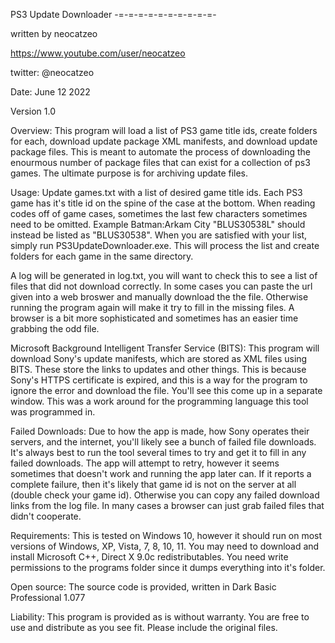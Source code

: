 PS3 Update Downloader
-=-=-=-=-=-=-=-=-=-=-

written by neocatzeo

https://www.youtube.com/user/neocatzeo

twitter: @neocatzeo

Date: June 12 2022

Version 1.0


Overview:
This program will load a list of PS3 game title ids, create folders for each, download update package XML manifests, and download update package files.  This is meant to automate the process of downloading the enourmous number of package files that can exist for a collection of ps3 games.  The ultimate purpose is for archiving update files.


Usage:
Update games.txt with a list of desired game title ids.  Each PS3 game has it's title id on the spine of the case at the bottom.  When reading codes off of game cases, sometimes the last few characters sometimes need to be omitted.  Example Batman:Arkam City "BLUS30538L" should instead be listed as "BLUS30538".  When you are satisfied with your list, simply run PS3UpdateDownloader.exe.  This will process the list and create folders for each game in the same directory.


A log will be generated in log.txt, you will want to check this to see a list of files that did not download correctly.  In some cases you can paste the url given into a web broswer and manually download the the file.  Otherwise running the program again will make it try to fill in the missing files.  A browser is a bit more sophisticated and sometimes has an easier time grabbing the odd file.


Microsoft Background Intelligent Transfer Service (BITS):
This program will download Sony's update manifests, which are stored as XML files using BITS.  These store the links to updates and other things.  This is because Sony's HTTPS certificate is expired, and this is a way for the program to ignore the error and download the file.  You'll see this come up in a separate window.  This was a work around for the programming language this tool was programmed in.


Failed Downloads:
Due to how the app is made, how Sony operates their servers, and the internet, you'll likely see a bunch of failed file downloads.  It's always best to run the tool several times to try and get it to fill in any failed downloads.  The app will attempt to retry, however it seems sometimes that doesn't work and running the app later can.  If it reports a complete failure, then it's likely that game id is not on the server at all (double check your game id).  Otherwise you can copy any failed download links from the log file.  In many cases a browser can just grab failed files that didn't cooperate.


Requirements:
This is tested on Windows 10, however it should run on most versions of Windows, XP, Vista, 7, 8, 10, 11.
You may need to download and install Microsoft C++, Direct X 9.0c redistributables.
You need write permissions to the programs folder since it dumps everything into it's folder.


Open source:
The source code is provided, written in Dark Basic Professional 1.077


Liability:
This program is provided as is without warranty.  You are free to use and distribute as you see fit.  Please include the original files.
